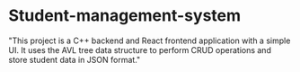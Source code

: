 # Student-management-system
"This project is a C++ backend and React frontend application with a simple UI. It uses the AVL tree data structure to perform CRUD operations and store student data in JSON format."

